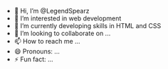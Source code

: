 - 👋 Hi, I’m @LegendSpearz
- 👀 I’m interested in web development 
- 🌱 I’m currently developing skills in HTML and CSS
- 💞️ I’m looking to collaborate on ...
- 📫 How to reach me ...
- 😄 Pronouns: ...
- ⚡ Fun fact: ...

<!---
LegendSpearz/LegendSpearz is a ✨ special ✨ repository because its `README.md` (this file) appears on your GitHub profile.
You can click the Preview link to take a look at your changes.
--->
